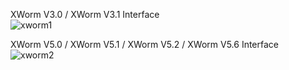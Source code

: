 XWorm V3.0 / XWorm V3.1 Interface  
![xworm1](https://github.com/yuankong666/Ultimate-RAT-Collection/assets/128066597/2537dd24-727c-48f7-b4c3-951962242b76)

XWorm V5.0 / XWorm V5.1 / XWorm V5.2 / XWorm V5.6 Interface  
![xworm2](https://github.com/yuankong666/Ultimate-RAT-Collection/assets/128066597/40ae78b2-232f-4c3a-9b49-af491ac20cff)
